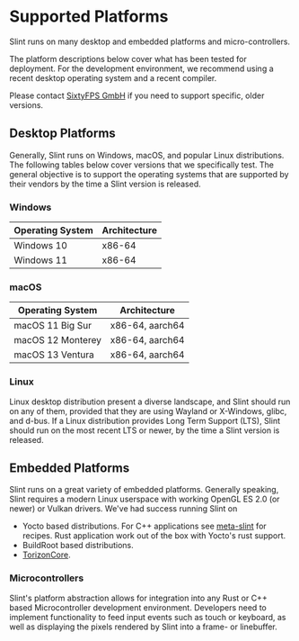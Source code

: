 <!-- Copyright © SixtyFPS GmbH <info@slint.dev> ; SPDX-License-Identifier: MIT -->
# Supported Platforms

Slint runs on many desktop and embedded platforms and micro-controllers.

The platform descriptions below cover what has been tested for deployment. For the development environment,
we recommend using a recent desktop operating system and a recent compiler.

Please contact [SixtyFPS GmbH](https://slint.dev/contact) if you need to support specific, older versions.

## Desktop Platforms

Generally, Slint runs on Windows, macOS, and popular Linux distributions. The following tables below
cover versions that we specifically test. The general objective is to support the operating systems that
are supported by their vendors by the time a Slint version is released.

### Windows

| Operating System | Architecture |
|------------------|--------------|
| Windows 10       | x86-64       |
| Windows 11       | x86-64       |

### macOS

| Operating System  | Architecture    |
|-------------------|-----------------|
| macOS 11 Big Sur  | x86-64, aarch64 |
| macOS 12 Monterey | x86-64, aarch64 |
| macOS 13 Ventura  | x86-64, aarch64 |

### Linux

Linux desktop distribution present a diverse landscape, and Slint should run on any of them, provided that they
are using Wayland or X-Windows, glibc, and d-bus. If a Linux distribution provides Long Term Support (LTS),
Slint should run on the most recent LTS or newer, by the time a Slint version is released.

## Embedded Platforms

Slint runs on a great variety of embedded platforms. Generally speaking, Slint requires a modern Linux userspace
with working OpenGL ES 2.0 (or newer) or Vulkan drivers. We've had success running Slint on

 - Yocto based distributions. For C++ applications see [meta-slint](https://github.com/slint-ui/meta-slint) for recipes. Rust application work out of the box with Yocto's rust support.
 - BuildRoot based distributions.
 - [TorizonCore](https://www.torizon.io/torizoncore-os).

### Microcontrollers

Slint's platform abstraction allows for integration into any Rust or C++ based Microcontroller development
environment. Developers need to implement functionality to feed input events such as touch or keyboard, as
well as displaying the pixels rendered by Slint into a frame- or linebuffer.
